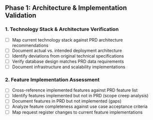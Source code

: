 ## Phase 1: Architecture & Implementation Validation

### 1. Technology Stack & Architecture Verification
- [ ] Map current technology stack against PRD architecture recommendations
- [ ] Document actual vs. intended deployment architecture
- [ ] Identify deviations from original technical specifications
- [ ] Verify database design matches PRD data requirements
- [ ] Document infrastructure and scalability implementations

### 2. Feature Implementation Assessment
- [ ] Cross-reference implemented features against PRD feature list
- [ ] Identify features implemented but not in PRD (scope creep analysis)
- [ ] Document features in PRD but not implemented (gaps)
- [ ] Analyze feature completeness against use case acceptance criteria
- [ ] Map request register changes to current feature implementations
